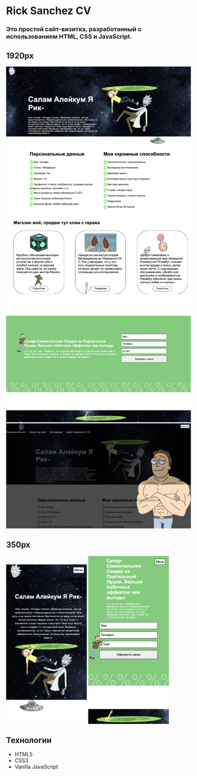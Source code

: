 # Rick Sanchez CV

### Это простой сайт-визитка, разработанный с использованием HTML, CSS и JavaScript.
## 1920px
<img src="./images/bg/first.png" style="width:920px;" />
<img src="./images/bg/second.png" style="width:920px;" />
<img src="./images/bg/burger.png" style="width:920px;" />

## 350px
<img src="./images/bg/minibot.png" style="width:220px;" />
<img src="./images/bg/minibott.png" style="width:220px;" />

## Технологии

- HTML5
- CSS3
- Vanilla JavaScript
